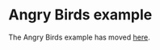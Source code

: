 # Angry Birds example
The Angry Birds example has moved [here](https://github.com/britzl/angrybirds/tree/improved).
